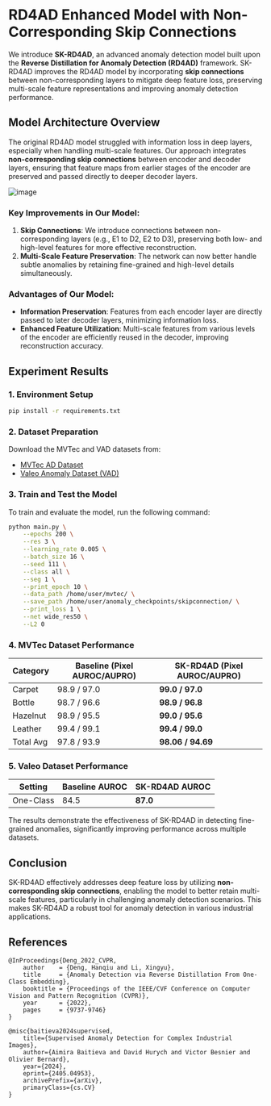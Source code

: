 # RD4AD Enhanced Model with Non-Corresponding Skip Connections

We introduce **SK-RD4AD**, an advanced anomaly detection model built upon the **Reverse Distillation for Anomaly Detection (RD4AD)** framework. SK-RD4AD improves the RD4AD model by incorporating **skip connections** between non-corresponding layers to mitigate deep feature loss, preserving multi-scale feature representations and improving anomaly detection performance.

## Model Architecture Overview

The original RD4AD model struggled with information loss in deep layers, especially when handling multi-scale features. Our approach integrates **non-corresponding skip connections** between encoder and decoder layers, ensuring that feature maps from earlier stages of the encoder are preserved and passed directly to deeper decoder layers.

![image](https://github.com/user-attachments/assets/64b2f6de-1ec1-4232-a86c-28a4f5836b3e)

### Key Improvements in Our Model:
1. **Skip Connections**: We introduce connections between non-corresponding layers (e.g., E1 to D2, E2 to D3), preserving both low- and high-level features for more effective reconstruction.
2. **Multi-Scale Feature Preservation**: The network can now better handle subtle anomalies by retaining fine-grained and high-level details simultaneously.

### Advantages of Our Model:
- **Information Preservation**: Features from each encoder layer are directly passed to later decoder layers, minimizing information loss.
- **Enhanced Feature Utilization**: Multi-scale features from various levels of the encoder are efficiently reused in the decoder, improving reconstruction accuracy.

## Experiment Results

### 1. Environment Setup
```bash
pip install -r requirements.txt
```

### 2. Dataset Preparation
Download the MVTec and VAD datasets from:
- [MVTec AD Dataset](https://www.mvtec.com/company/research/datasets/mvtec-ad/)
- [Valeo Anomaly Dataset (VAD)](https://drive.google.com/file/d/1LbHHJHCdkvhzVqekAIRdWjBWaBHxPjuu/view/)

### 3. Train and Test the Model
To train and evaluate the model, run the following command:
```bash
python main.py \
    --epochs 200 \
    --res 3 \
    --learning_rate 0.005 \
    --batch_size 16 \
    --seed 111 \
    --class all \
    --seg 1 \
    --print_epoch 10 \
    --data_path /home/user/mvtec/ \
    --save_path /home/user/anomaly_checkpoints/skipconnection/ \
    --print_loss 1 \
    --net wide_res50 \
    --L2 0
```

### 4. MVTec Dataset Performance

| Category     | Baseline (Pixel AUROC/AUPRO) | SK-RD4AD (Pixel AUROC/AUPRO)   |
|--------------|------------------------------|--------------------------------|
| Carpet       | 98.9 / 97.0                  | **99.0 / 97.0**                |
| Bottle       | 98.7 / 96.6                  | **98.9 / 96.8**                |
| Hazelnut     | 98.9 / 95.5                  | **99.0 / 95.6**                |
| Leather      | 99.4 / 99.1                  | **99.4 / 99.0**                |
| Total Avg    | 97.8 / 93.9                  | **98.06 / 94.69**              |

### 5. Valeo Dataset Performance

| Setting   | Baseline AUROC | SK-RD4AD AUROC |
|-----------|----------------|----------------|
| One-Class | 84.5           | **87.0**       |

The results demonstrate the effectiveness of SK-RD4AD in detecting fine-grained anomalies, significantly improving performance across multiple datasets.

## Conclusion

SK-RD4AD effectively addresses deep feature loss by utilizing **non-corresponding skip connections**, enabling the model to better retain multi-scale features, particularly in challenging anomaly detection scenarios. This makes SK-RD4AD a robust tool for anomaly detection in various industrial applications.

## References

```
@InProceedings{Deng_2022_CVPR,
    author    = {Deng, Hanqiu and Li, Xingyu},
    title     = {Anomaly Detection via Reverse Distillation From One-Class Embedding},
    booktitle = {Proceedings of the IEEE/CVF Conference on Computer Vision and Pattern Recognition (CVPR)},
    year      = {2022},
    pages     = {9737-9746}
}

@misc{baitieva2024supervised,
    title={Supervised Anomaly Detection for Complex Industrial Images}, 
    author={Aimira Baitieva and David Hurych and Victor Besnier and Olivier Bernard},
    year={2024},
    eprint={2405.04953},
    archivePrefix={arXiv},
    primaryClass={cs.CV}
}
```
